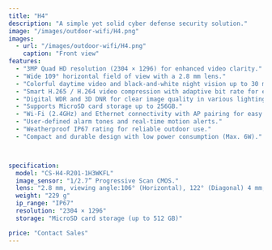 ```yaml
---
title: "H4"
description: "A simple yet solid cyber defense security solution."
image: "/images/outdoor-wifi/H4.png"
images:
  - url: "/images/outdoor-wifi/H4.png"
    caption: "Front view"
features:
  - "3MP Quad HD resolution (2304 × 1296) for enhanced video clarity."
  - "Wide 109° horizontal field of view with a 2.8 mm lens."
  - "Colorful daytime video and black-and-white night vision up to 30 meters (98 ft.)."
  - "Smart H.265 / H.264 video compression with adaptive bit rate for efficient storage."
  - "Digital WDR and 3D DNR for clear image quality in various lighting conditions."
  - "Supports MicroSD card storage up to 256GB."
  - "Wi-Fi (2.4GHz) and Ethernet connectivity with AP pairing for easy setup."
  - "User-defined alarm tones and real-time motion alerts."
  - "Weatherproof IP67 rating for reliable outdoor use."
  - "Compact and durable design with low power consumption (Max. 6W)."



specification:
  model: "CS-H4-R201-1H3WKFL"
  image_sensor: "1/2.7” Progressive Scan CMOS."
  lens: "2.8 mm, viewing angle:106° (Horizontal), 122° (Diagonal) 4 mm, viewing angle:86° (Horizontal), 102° (Diagonal) 6 mm, viewing angle:52° (Horizontal), 62° (Diagonal)."
  weight: "229 g"
  ip_range: "IP67"
  resolution: "2304 × 1296"
  storage: "MicroSD card storage (up to 512 GB)"

price: "Contact Sales"
---
```

